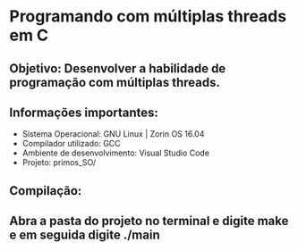 # Programando com múltiplas threads em C

## Objetivo: Desenvolver a habilidade de programação com múltiplas threads.


## __Informações importantes:__
- Sistema Operacional: GNU Linux | Zorin OS 16.04
- Compilador utilizado: GCC
- Ambiente de desenvolvimento: Visual Studio Code
- Projeto: primos_SO/

## __Compilação:__
## Abra a pasta do projeto no terminal e digite make e em seguida digite ./main

